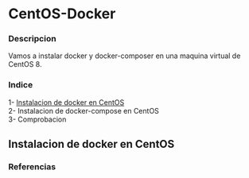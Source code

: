 # CentOS-Docker
### Descripcion
Vamos a instalar docker y docker-composer en una maquina virtual de CentOS 8.
### Indice
1- [Instalacion de docker en CentOS](#docker)  
2- Instalacion de docker-compose en CentOS  
3- Comprobacion
<a name="docker"></a>
## Instalacion de docker en CentOS
### Referencias
